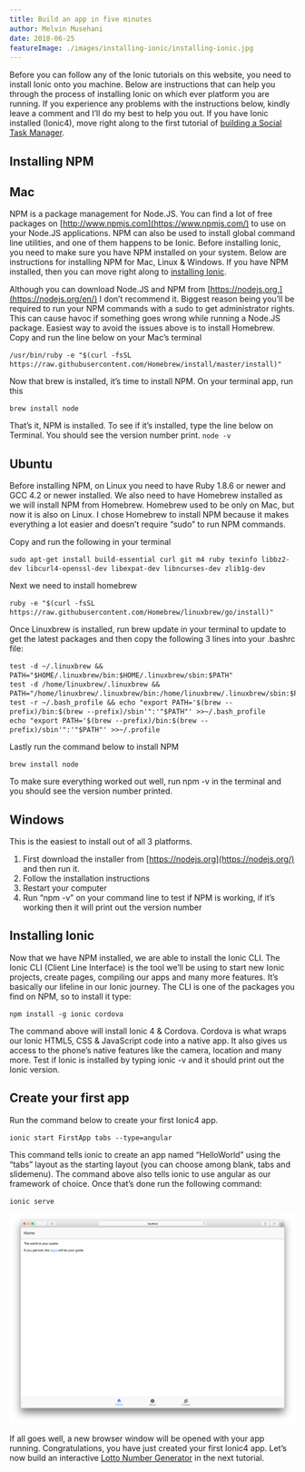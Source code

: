```yaml
---
title: Build an app in five minutes
author: Melvin Musehani
date: 2018-06-25
featureImage: ./images/installing-ionic/installing-ionic.jpg
---
```


Before you can follow any of the Ionic tutorials on this website, you need to install Ionic onto you machine. Below are instructions that can help you through the process of installing Ionic on which ever platform you are running. If you experience any problems with the instructions below, kindly leave a comment and I’ll do my best to help you out. If you have Ionic installed (Ionic4), move right along to the first tutorial of [building a Social Task Manager](https://www.ionicfire.com/creating-ionic-app-part-1-basic-task-manager/).

## Installing NPM

## Mac

NPM is a package management for Node.JS. You can find a lot of free packages on [http://www.npmjs.com](https://www.npmjs.com/) to use on your Node.JS applications. NPM can also be used to install global command line utilities, and one of them happens to be Ionic. Before installing Ionic, you need to make sure you have NPM installed on your system. Below are instructions for installing NPM for Mac, Linux & Windows. If you have NPM installed, then you can move right along to [installing Ionic](https://www.ionicfire.com/installing-ionic/#installing-ionic).

Although you can download Node.JS and NPM from [https://nodejs.org,](https://nodejs.org/en/) I don’t recommend it. Biggest reason being you’ll be required to run your NPM commands with a sudo to get administrator rights. This can cause havoc if something goes wrong while running a Node.JS package. Easiest way to avoid the issues above is to install Homebrew. Copy and run the line below on your Mac’s terminal

```shell
/usr/bin/ruby -e "$(curl -fsSL https://raw.githubusercontent.com/Homebrew/install/master/install)"
```

Now that brew is installed, it’s time to install NPM. On your terminal app, run this

```
brew install node
```

That’s it, NPM is installed. To see if it’s installed, type the line below on Terminal. You should see the version number print. `node -v`

## Ubuntu

Before installing NPM, on Linux you need to have Ruby 1.8.6 or newer and GCC 4.2 or newer installed. We also need to have Homebrew installed as we will install NPM from Homebrew. Homebrew used to be only on Mac, but now it is also on Linux. I chose Homebrew to install NPM because it makes everything a lot easier and doesn’t require “sudo” to run NPM commands.

Copy and run the following in your terminal

```shell
sudo apt-get install build-essential curl git m4 ruby texinfo libbz2-dev libcurl4-openssl-dev libexpat-dev libncurses-dev zlib1g-dev
```

Next we need to install homebrew

```shell
ruby -e "$(curl -fsSL https://raw.githubusercontent.com/Homebrew/linuxbrew/go/install)"
```

Once Linuxbrew is installed, run brew update in your terminal to update to get the latest packages and then copy the following 3 lines into your .bashrc file:

```shell
test -d ~/.linuxbrew && PATH="$HOME/.linuxbrew/bin:$HOME/.linuxbrew/sbin:$PATH"
test -d /home/linuxbrew/.linuxbrew && PATH="/home/linuxbrew/.linuxbrew/bin:/home/linuxbrew/.linuxbrew/sbin:$PATH"
test -r ~/.bash_profile && echo "export PATH='$(brew --prefix)/bin:$(brew --prefix)/sbin'":'"$PATH"' >>~/.bash_profile
echo "export PATH='$(brew --prefix)/bin:$(brew --prefix)/sbin'":'"$PATH"' >>~/.profile
```

Lastly run the command below to install NPM

```shell
brew install node
```

To make sure everything worked out well, run npm -v in the terminal and you should see the version number printed.

## Windows

This is the easiest to install out of all 3 platforms.

1. First download the installer from [https://nodejs.org](https://nodejs.org/) and then run it.
2. Follow the installation instructions
3. Restart your computer
4. Run “npm -v” on your command line to test if NPM is working, if it’s working then it will print out the version number

## Installing Ionic

Now that we have NPM installed, we are able to install the Ionic CLI. The Ionic CLI (Client Line Interface) is the tool we’ll be using to start new Ionic projects, create pages, compiling our apps and many more features. It’s basically our lifeline in our Ionic journey. The CLI is one of the packages you find on NPM, so to install it type:

```shell
npm install -g ionic cordova
```

The command above will install Ionic 4 & Cordova. Cordova is what wraps our Ionic HTML5, CSS & JavaScript code into a native app. It also gives us access to the phone’s native features like the camera, location and many more. Test if Ionic is installed by typing ionic -v and it should print out the Ionic version.

## Create your first app

Run the command below to create your first Ionic4 app.

```shell
ionic start FirstApp tabs --type=angular
```

This command tells ionic to create an app named “HelloWorld” using the “tabs” layout as the starting layout (you can choose among blank, tabs and slidemenu). The command above also tells ionic to use angular as our framework of choice. Once that’s done run the following command:

```shell
ionic serve
```

![Hello World](images/installing-ionic/hello-world.png)

If all goes well, a new browser window will be opened with your app running. Congratulations, you have just created your first Ionic4 app. Let’s now build an interactive [Lotto Number Generator](https://www.ionicfire.com/text-buttons-and-images/) in the next tutorial.
